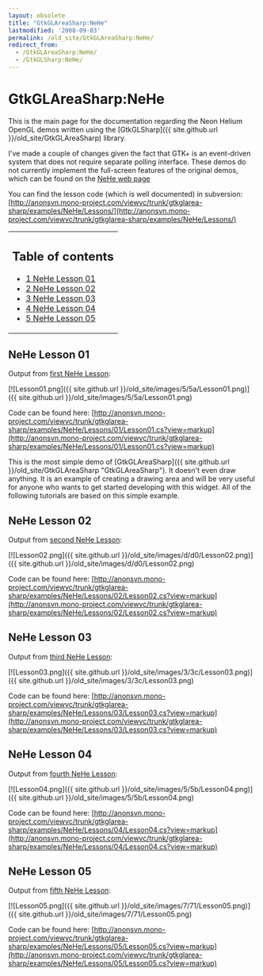 ```yaml
---
layout: obsolete
title: "GtkGLAreaSharp:NeHe"
lastmodified: '2008-09-03'
permalink: /old_site/GtkGLAreaSharp:NeHe/
redirect_from:
  - /GtkGLAreaSharp:NeHe/
  - /GtkGLSharp:NeHe/
---
```


GtkGLAreaSharp:NeHe
===================

This is the main page for the documentation regarding the Neon Helium OpenGL demos written using the [GtkGLSharp]({{ site.github.url }}/old_site/GtkGLAreaSharp) library.

I've made a couple of changes given the fact that GTK+ is an event-driven system that does not require separate polling interface. These demos do not currently implement the full-screen features of the original demos, which can be found on the [NeHe web page](http://nehe.gamedev.net/)

You can find the lesson code (which is well documented) in subversion: [http://anonsvn.mono-project.com/viewvc/trunk/gtkglarea-sharp/examples/NeHe/Lessons/](http://anonsvn.mono-project.com/viewvc/trunk/gtkglarea-sharp/examples/NeHe/Lessons/)

<table>
<col width="100%" />
<tbody>
<tr class="odd">
<td align="left"><h2>Table of contents</h2>
<ul>
<li><a href="#nehe-lesson-01">1 NeHe Lesson 01</a></li>
<li><a href="#nehe-lesson-02">2 NeHe Lesson 02</a></li>
<li><a href="#nehe-lesson-03">3 NeHe Lesson 03</a></li>
<li><a href="#nehe-lesson-04">4 NeHe Lesson 04</a></li>
<li><a href="#nehe-lesson-05">5 NeHe Lesson 05</a></li>
</ul></td>
</tr>
</tbody>
</table>

NeHe Lesson 01
--------------

Output from [first NeHe Lesson](http://nehe.gamedev.net/data/lessons/lesson.asp?lesson=01):

[![Lesson01.png]({{ site.github.url }}/old_site/images/5/5a/Lesson01.png)]({{ site.github.url }}/old_site/images/5/5a/Lesson01.png)

Code can be found here: [http://anonsvn.mono-project.com/viewvc/trunk/gtkglarea-sharp/examples/NeHe/Lessons/01/Lesson01.cs?view=markup](http://anonsvn.mono-project.com/viewvc/trunk/gtkglarea-sharp/examples/NeHe/Lessons/01/Lesson01.cs?view=markup)

This is the most simple demo of [GtkGLAreaSharp]({{ site.github.url }}/old_site/GtkGLAreaSharp "GtkGLAreaSharp"). It doesn't even draw anything. It is an example of creating a drawing area and will be very useful for anyone who wants to get started developing with this widget. All of the following tutorials are based on this simple example.

NeHe Lesson 02
--------------

Output from [second NeHe Lesson](http://nehe.gamedev.net/data/lessons/lesson.asp?lesson=02):

[![Lesson02.png]({{ site.github.url }}/old_site/images/d/d0/Lesson02.png)]({{ site.github.url }}/old_site/images/d/d0/Lesson02.png)

Code can be found here: [http://anonsvn.mono-project.com/viewvc/trunk/gtkglarea-sharp/examples/NeHe/Lessons/02/Lesson02.cs?view=markup](http://anonsvn.mono-project.com/viewvc/trunk/gtkglarea-sharp/examples/NeHe/Lessons/02/Lesson02.cs?view=markup)

NeHe Lesson 03
--------------

Output from [third NeHe Lesson](http://nehe.gamedev.net/data/lessons/lesson.asp?lesson=03):

[![Lesson03.png]({{ site.github.url }}/old_site/images/3/3c/Lesson03.png)]({{ site.github.url }}/old_site/images/3/3c/Lesson03.png)

Code can be found here: [http://anonsvn.mono-project.com/viewvc/trunk/gtkglarea-sharp/examples/NeHe/Lessons/03/Lesson03.cs?view=markup](http://anonsvn.mono-project.com/viewvc/trunk/gtkglarea-sharp/examples/NeHe/Lessons/03/Lesson03.cs?view=markup)

NeHe Lesson 04
--------------

Output from [fourth NeHe Lesson](http://nehe.gamedev.net/data/lessons/lesson.asp?lesson=04):

[![Lesson04.png]({{ site.github.url }}/old_site/images/5/5b/Lesson04.png)]({{ site.github.url }}/old_site/images/5/5b/Lesson04.png)

Code can be found here: [http://anonsvn.mono-project.com/viewvc/trunk/gtkglarea-sharp/examples/NeHe/Lessons/04/Lesson04.cs?view=markup](http://anonsvn.mono-project.com/viewvc/trunk/gtkglarea-sharp/examples/NeHe/Lessons/04/Lesson04.cs?view=markup)

NeHe Lesson 05
--------------

Output from [fifth NeHe Lesson](http://nehe.gamedev.net/data/lessons/lesson.asp?lesson=05):

[![Lesson05.png]({{ site.github.url }}/old_site/images/7/71/Lesson05.png)]({{ site.github.url }}/old_site/images/7/71/Lesson05.png)

Code can be found here: [http://anonsvn.mono-project.com/viewvc/trunk/gtkglarea-sharp/examples/NeHe/Lessons/05/Lesson05.cs?view=markup](http://anonsvn.mono-project.com/viewvc/trunk/gtkglarea-sharp/examples/NeHe/Lessons/05/Lesson05.cs?view=markup)

